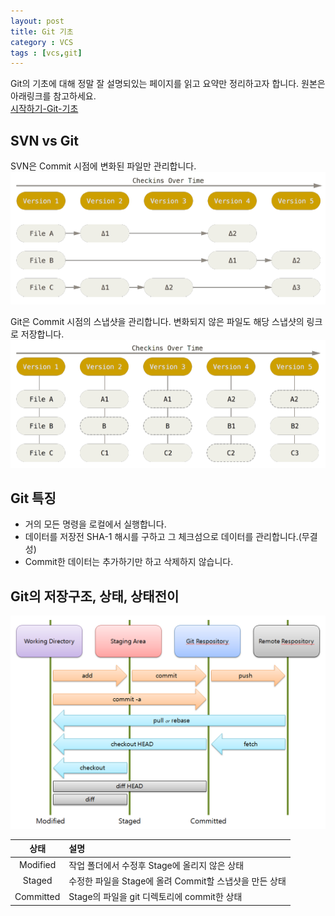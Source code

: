 ```yaml
---
layout: post
title: Git 기초
category : VCS
tags : [vcs,git]
---
```


Git의 기초에 대해 정말 잘 설명되있는 페이지를 읽고 요약만 정리하고자 합니다. 원본은 아래링크를 참고하세요.    
[시작하기-Git-기초](https://git-scm.com/book/ko/v1/%EC%8B%9C%EC%9E%91%ED%95%98%EA%B8%B0-Git-%EA%B8%B0%EC%B4%88)   

SVN vs Git
----

SVN은 Commit 시점에 변화된 파일만 관리합니다.    
![SVN-Flow](/assets/img/git-basic-1.png)   

Git은 Commit 시점의 스냅샷을 관리합니다. 변화되지 않은 파일도 해당 스냅샷의 링크로 저장합니다.
![Git-Flow](/assets/img/git-basic-2.png)   

Git 특징
----

- 거의 모든 명령을 로컬에서 실행합니다.
- 데이터를 저장전 SHA-1 해시를 구하고 그 체크섬으로 데이터를 관리합니다.(무결성)
- Commit한 데이터는 추가하기만 하고 삭제하지 않습니다.

Git의 저장구조, 상태, 상태전이
----
![Git-Structure](/assets/img/git-basic-3.png)   

|상태|설명|
|:----:|:----|
|Modified|작업 폴더에서 수정후 Stage에 올리지 않은 상태|
|Staged|수정한 파일을 Stage에 올려 Commit할 스냅샷을 만든 상태|
|Committed|Stage의 파일을 git 디렉토리에 commit한 상태|

